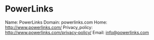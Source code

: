 
# PowerLinks

Name: PowerLinks
Domain: powerlinks.com
Home: http://www.powerlinks.com/
Privacy_policy: http://www.powerlinks.com/privacy-policy/
Email: info@powerlinks.com
